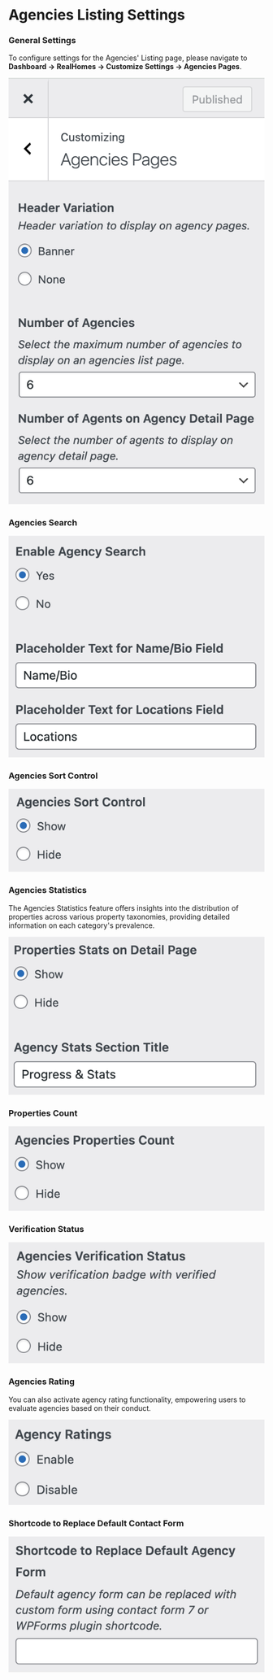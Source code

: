 # Agencies Listing Settings

### **General Settings**

To configure settings for the Agencies' Listing page, please navigate to **Dashboard → RealHomes → Customize Settings → Agencies Pages**.

![Agents Listing Settings](images/agency/agency-settings.png)

### **Agencies Search**

![Agents Listing Settings](images/agency/agency-search.png)

### **Agencies Sort Control**

![Agents Listing Settings](images/agency/agency-sort-control.png)

### **Agencies Statistics**

The Agencies Statistics feature offers insights into the distribution of properties across various property taxonomies, providing detailed information on each category's prevalence.

![Agents Listing Settings](images/agency/agency-properties-stats.png)

### **Properties Count**

![Agents Listing Settings](images/agency/agency-properties-count.png)

### **Verification Status**

![Agents Listing Settings](images/agency/agency-verification-status.png)

### **Agencies Rating**

You can also activate agency rating functionality, empowering users to evaluate agencies based on their conduct.

![Agents Listing Settings](images/agency/agency-ratings.png)

### **Shortcode to Replace Default Contact Form**

![Agents Listing Settings](images/agency/replace-agency-shortcode.png)